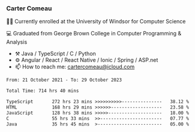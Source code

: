 ### Carter Comeau

🙋‍♂️ Currently enrolled at the University of Windsor for Computer Science

💻 Graduated from George Brown College in Computer Programming & Analysis

- ⚒️ Java / TypeScript / C / Python
- ⚙️ Angular / React / React Native / Ionic / Spring / ASP.net
- 📫 How to reach me: cartercomeau@icloud.com

<!--START_SECTION:waka-->

```txt
From: 21 October 2021 - To: 29 October 2023

Total Time: 714 hrs 40 mins

TypeScript       272 hrs 23 mins >>>>>>>>>>---------------   38.12 %
HTML             168 hrs 29 mins >>>>>>-------------------   23.58 %
JavaScript       128 hrs 38 mins >>>>>--------------------   18.00 %
C                55 hrs 33 mins  >>-----------------------   07.77 %
Java             35 hrs 45 mins  >------------------------   05.00 %
```

<!--END_SECTION:waka-->
